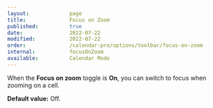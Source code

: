 ```yaml
---
layout:             page
title:              Focus on Zoom
published:          true
date:               2022-07-22
modified:           2022-07-22
order:              /calendar-pro/options/toolbar/focus-on-zoom
internal:           focusOnZoom
available:          Calendar Mode
---
```

When the **Focus on zoom** toggle is **On**, you can switch to focus when zooming on a cell.

**Default value:** Off.
